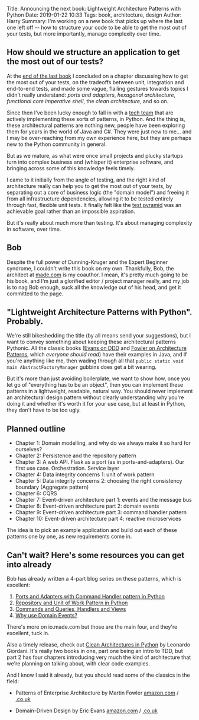 Title: Announcing the next book: Lightweight Architecture Patterns with Python
Date: 2019-01-22 10:33
Tags: book, architecture, design
Author: Harry
Summary: I'm working on a new book that picks up where the last one left off -- how to structure your code to be able to get the most out of your tests, but more importantly, manage complexity over time.


## How should we structure an application to get the most out of our tests?

At the [end of the last book](https://www.obeythetestinggoat.com/book/chapter_hot_lava.html)
I concluded on a chapter discussing how to get the most out of your tests, on
the tradeoffs between unit, integration and end-to-end tests, and made some
vague, flailing gestures towards topics I didn't really understand: _ports and
adapters_, _hexagonal architecture_, _functional core imperative shell_, the
_clean architecture_, and so on.

Since then I've been lucky enough to fall in with a [tech team](https://io.made.com/)
that are actively implementing these sorts of patterns, in Python.  And the
thing is, these architectural patterns are nothing new, people have been
exploring them for years in the world of Java and C#.  They were just new to
me... and I may be over-reaching from my own experience here, but they are
perhaps new to the Python community in general.

But as we mature, as what were once small projects and plucky startups turn
into complex business and (whisper it) enterprise software, and bringing
across some of this knowledge feels timely.

I came to it initially from the angle of testing, and the right kind of
architecture really can help you to get the most out of your tests, by
separating out a core of business logic (the "domain model") and freeing it
from all infrastructure dependencies, allowing it to be tested entirely through
fast, flexible unit tests.  It finally felt like the 
[test pyramid](https://martinfowler.com/articles/practical-test-pyramid.html) was
an achievable goal rather than an impossible aspiration.

But it's really about much more than testing.  It's about managing complexity
in software, over time.

## Bob

Despite the full power of Dunning-Kruger and the Expert Beginner syndrome, I
couldn't write this book on my own.  Thankfully, Bob, the architect at 
[made.com](https://www.made.com/) is my coauthor.  I mean, it's pretty much
going to be his book, and I'm just a glorified editor / project manager
really, and my job is to nag Bob enough, suck all the knowledge out of
his head, and get it committed to the page.


## "Lightweight Architecture Patterns with Python".  Probably.

We're still bikeshedding the title (by all means send your suggestions), but
I want to convey something about keeping these architectural patterns Pythonic.
All the classic books ([Evans on DDD](https://domainlanguage.com/ddd/) and 
[Fowler on Architecture Patterns](https://www.martinfowler.com/books/eaa.html),
which _everyone should read_) have their examples in Java, and if you're anything
like me, then wading through all that `public static void main AbstractFactoryManager`
gubbins does get a bit wearing.

But it's more than just avoiding boilerplate, we want to show how, once you let
go of "everything has to be an object", then you can implement these patterns
in a lightweight, readable, natural way.  You should never implement an architectural
design pattern without clearly understanding why you're doing it and whether it's
worth it for your use case, but at least in Python, they don't have to be too ugly.


## Planned outline

* Chapter 1: Domain modelling, and why do we always make it so hard for ourselves?
* Chapter 2: Persistence and the repository pattern
* Chapter 3: A web API.  Flask as a port (as in ports-and-adapters). Our first use case.  Orchestration. Service layer
* Chapter 4: Data integrity concerns 1: unit of work pattern
* Chapter 5: Data integrity concerns 2: choosing the right consistency boundary (Aggregate pattern)
* Chapter 6: CQRS
* Chapter 7: Event-driven architecture part 1: events and the message bus
* Chapter 8: Event-driven architecture part 2: domain events
* Chapter 9: Event-driven architecture part 3: command handler pattern
* Chapter 10: Event-driven architecture part 4: reactive microservices

The idea is to pick an example application and build out each of these
patterns one by one, as new requirements come in.


## Can't wait?  Here's some resources you can get into already

Bob has already written a 4-part blog series on these patterns, which is
excellent:


1. [Ports and Adapters with Command Handler pattern in Python](https://io.made.com/introducing-command-handler/)
2. [Repository and Unit of Work Pattern in Python](https://io.made.com/repository-and-unit-of-work-pattern-in-python/ )
3. [Commands and Queries, Handlers and Views](https://io.made.com/commands-and-queries-handlers-and-views/)
4. [Why use Domain Events?](https://io.made.com/why-use-domain-events/)

There's more on io.made.com but those are the main four, and they're excellent, tuck in.

Also a timely release, check out 
[Clean Architectures in Python](https://leanpub.com/clean-architectures-in-python) by Leonardo Giordani.  It's really two  books in one, part one being an intro to TDD, but part 2 has four chapters introducing very much the kind of architecture that we're planning on talking about, with clear code examples.


And I know I said it already, but you should read some of the classics in the field:

* Patterns of Enterprise Architecture by Martin Fowler [amazon.com](https://amzn.to/2U6HTZN) / [.co.uk](https://amzn.to/2R0WkN3)

* Domain-Driven Design by Eric Evans [amazon.com](https://amzn.to/2W9nANe) / [.co.uk](https://amzn.to/2B7vmOP)

